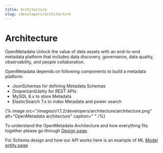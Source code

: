```yaml
---
title: Architecture
slug: /developers/architecture
---
```


# Architecture

OpenMetadata Unlock the value of data assets with an end-to-end metadata platform that includes data discovery, governance, data quality, observability, and people collaboration.

OpenMetadata depends on following components to build a metadata platform:

- JsonSchemas for defining Metadata Schemas
- Dropwizard/Jetty for REST APIs
- MySQL 8.x to store Metadata
- ElasticSearch 7.x to index Metadata and power search

{% image src="/images/v1.1.2/developers/architecture/architecture.png" alt="OpenMetadata architecture" caption=" " /%}

To understand the OpenMetadata Architecture and how everything fits together please go through [Design page](/main-concepts/high-level-design).

For Schema design and how our API works here is an example of ML [Model entity page](/sdk/python/entities/ml-model)